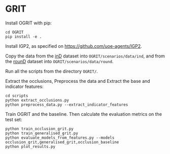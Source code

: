 # GRIT

Install OGRIT with pip: 
```
cd OGRIT
pip install -e .
```
Install IGP2, as specified on https://github.com/uoe-agents/IGP2.

Copy the data from the [inD](https://www.ind-dataset.com/) dataset into `OGRIT/scenarios/data/ind`, and from the [rounD](https://www.round-dataset.com/) dataset into `OGRIT/scenarios/data/round`.


Run all the scripts from the directory `OGRIT/`.

Extract the occlusions, Preprocess the data and Extract the base and indicator features:

```
cd scripts
python extract_occlusions.py
python preprocess_data.py --extract_indicator_features
```

Train OGRIT and the baseline. Then calculate the evaluation metrics on the test set:

```
python train_occlusion_grit.py
python train_generalised_grit.py
python evaluate_models_from_features.py --models occlusion_grit,generalised_grit,occlusion_baseline
python plot_results.py
```
